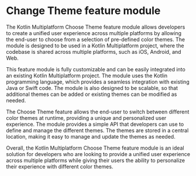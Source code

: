 # Change Theme feature module

The Kotlin Multiplatform Choose Theme feature module allows developers to create a unified user experience across multiple platforms by allowing the end-user to choose from a selection of pre-defined color themes. The module is designed to be used in a Kotlin Multiplatform project, where the codebase is shared across multiple platforms, such as iOS, Android, and Web.

This feature module is fully customizable and can be easily integrated into an existing Kotlin Multiplatform project. The module uses the Kotlin programming language, which provides a seamless integration with existing Java or Swift code. The module is also designed to be scalable, so that additional themes can be added or existing themes can be modified as needed.

The Choose Theme feature allows the end-user to switch between different color themes at runtime, providing a unique and personalized user experience. The module provides a simple API that developers can use to define and manage the different themes. The themes are stored in a central location, making it easy to manage and update the themes as needed.

Overall, the Kotlin Multiplatform Choose Theme feature module is an ideal solution for developers who are looking to provide a unified user experience across multiple platforms while giving their users the ability to personalize their experience with different color themes.
